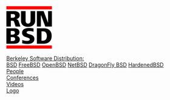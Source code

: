<img src="/header-white.png" class="w3" title="runbsd.info">

<a href="/common.html">Berkeley Software Distribution:</a><br>
<span class="f7">
<a href="/bsd.html">BSD</a>
<a href="/freebsd.html">FreeBSD</a>
<a href="/openbsd.html">OpenBSD</a>
<a href="/netbsd.html">NetBSD</a>
<a href="/dragonfly.html">DragonFly&nbsp;BSD</a>
<a href="/hardenedbsd.html">HardenedBSD</a>
</span><br>
<a href="/people/">People</a><br>
<a href="/confs/">Conferences</a><br>
<a href="/videos/">Videos</a><br>
<a href="/wild/">Logo</a><br>
